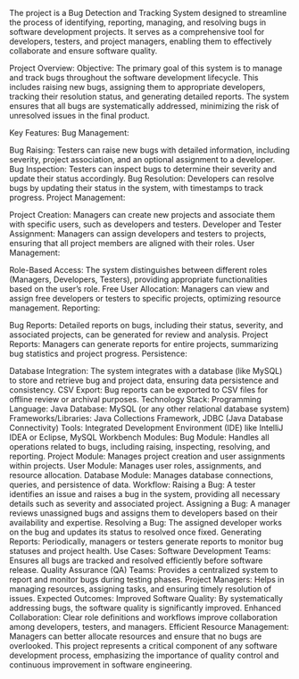 The project is a Bug Detection and Tracking System designed to streamline the process of identifying, reporting, managing, and resolving bugs in software development projects. It serves as a comprehensive tool for developers, testers, and project managers, enabling them to effectively collaborate and ensure software quality.

Project Overview:
Objective:
The primary goal of this system is to manage and track bugs throughout the software development lifecycle. This includes raising new bugs, assigning them to appropriate developers, tracking their resolution status, and generating detailed reports. The system ensures that all bugs are systematically addressed, minimizing the risk of unresolved issues in the final product.

Key Features:
Bug Management:

Bug Raising: Testers can raise new bugs with detailed information, including severity, project association, and an optional assignment to a developer.
Bug Inspection: Testers can inspect bugs to determine their severity and update their status accordingly.
Bug Resolution: Developers can resolve bugs by updating their status in the system, with timestamps to track progress.
Project Management:

Project Creation: Managers can create new projects and associate them with specific users, such as developers and testers.
Developer and Tester Assignment: Managers can assign developers and testers to projects, ensuring that all project members are aligned with their roles.
User Management:

Role-Based Access: The system distinguishes between different roles (Managers, Developers, Testers), providing appropriate functionalities based on the user’s role.
Free User Allocation: Managers can view and assign free developers or testers to specific projects, optimizing resource management.
Reporting:

Bug Reports: Detailed reports on bugs, including their status, severity, and associated projects, can be generated for review and analysis.
Project Reports: Managers can generate reports for entire projects, summarizing bug statistics and project progress.
Persistence:

Database Integration: The system integrates with a database (like MySQL) to store and retrieve bug and project data, ensuring data persistence and consistency.
CSV Export: Bug reports can be exported to CSV files for offline review or archival purposes.
Technology Stack:
Programming Language: Java
Database: MySQL (or any other relational database system)
Frameworks/Libraries: Java Collections Framework, JDBC (Java Database Connectivity)
Tools: Integrated Development Environment (IDE) like IntelliJ IDEA or Eclipse, MySQL Workbench
Modules:
Bug Module: Handles all operations related to bugs, including raising, inspecting, resolving, and reporting.
Project Module: Manages project creation and user assignments within projects.
User Module: Manages user roles, assignments, and resource allocation.
Database Module: Manages database connections, queries, and persistence of data.
Workflow:
Raising a Bug: A tester identifies an issue and raises a bug in the system, providing all necessary details such as severity and associated project.
Assigning a Bug: A manager reviews unassigned bugs and assigns them to developers based on their availability and expertise.
Resolving a Bug: The assigned developer works on the bug and updates its status to resolved once fixed.
Generating Reports: Periodically, managers or testers generate reports to monitor bug statuses and project health.
Use Cases:
Software Development Teams: Ensures all bugs are tracked and resolved efficiently before software release.
Quality Assurance (QA) Teams: Provides a centralized system to report and monitor bugs during testing phases.
Project Managers: Helps in managing resources, assigning tasks, and ensuring timely resolution of issues.
Expected Outcomes:
Improved Software Quality: By systematically addressing bugs, the software quality is significantly improved.
Enhanced Collaboration: Clear role definitions and workflows improve collaboration among developers, testers, and managers.
Efficient Resource Management: Managers can better allocate resources and ensure that no bugs are overlooked.
This project represents a critical component of any software development process, emphasizing the importance of quality control and continuous improvement in software engineering.
